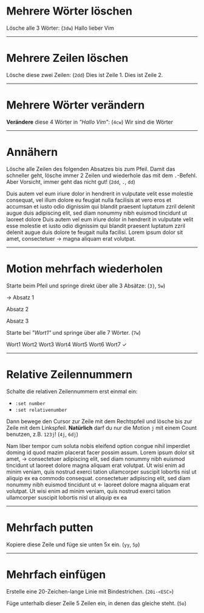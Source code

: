 # Mehrere Wörter löschen

Lösche alle 3 Wörter: (`3dw`)
Hallo lieber Vim

-------------------------------------------------------------------------------
# Mehrere Zeilen löschen

Lösche diese zwei Zeilen: (`2dd`)
Dies ist Zeile 1.
Dies ist Zeile 2.

-------------------------------------------------------------------------------
# Mehrere Wörter verändern

**Verändere** diese 4 Wörter in _"Hallo Vim"_: (`4cw`)
Wir sind die Wörter

-------------------------------------------------------------------------------
# Annähern

Lösche alle Zeilen des folgenden Absatzes bis zum Pfeil. Damit das schneller
geht, lösche immer 2 Zeilen und wiederhole das mit dem `.`-Befehl. Aber
Vorsicht, immer geht das nicht gut! (`2dd`, `.`, `dd`)

Duis autem vel eum iriure dolor in hendrerit in vulputate velit esse molestie
consequat, vel illum dolore eu feugiat nulla facilisis at vero eros et accumsan
et iusto odio dignissim qui blandit praesent luptatum zzril delenit augue duis
adipiscing elit, sed diam nonummy nibh euismod tincidunt ut laoreet dolore
Duis autem vel eum iriure dolor in hendrerit in vulputate velit esse molestie
et iusto odio dignissim qui blandit praesent luptatum zzril delenit augue duis
dolore te feugait nulla facilisi. Lorem ipsum dolor sit amet, consectetuer
→ magna aliquam erat volutpat.

-------------------------------------------------------------------------------
# Motion mehrfach wiederholen

Starte beim Pfeil und springe direkt über alle 3 Absätze: (`3}`, `5w`)

→
Absatz 1

Absatz 2

Absatz 3

Starte bei _"Wort1"_ und springe über alle 7 Wörter. (`7w`)

Wort1 Wort2 Wort3 Wort4 Wort5 Wort6 Wort7 ✓

-------------------------------------------------------------------------------
# Relative Zeilennummern

Schalte die relativen Zeilennummern erst einmal ein:
  * `:set number`
  * `:set relativenumber`

Dann bewege den Cursor zur Zeile mit dem Rechtspfeil und lösche bis zur Zeile
mit dem Linkspfeil. **Natürlich** darf du nur die Motion `j` mit einem Count
benutzen, z.B. `123j`! (`4j`, `6dj`)

Nam liber tempor cum soluta nobis eleifend option congue nihil imperdiet doming
id quod mazim placerat facer possim assum. Lorem ipsum dolor sit amet,
→
consectetuer adipiscing elit, sed diam nonummy nibh euismod tincidunt ut
laoreet dolore magna aliquam erat volutpat. Ut wisi enim ad minim veniam, quis
nostrud exerci tation ullamcorper suscipit lobortis nisl ut aliquip ex ea
commodo consequat.
consectetuer adipiscing elit, sed diam nonummy nibh euismod tincidunt ut
←
laoreet dolore magna aliquam erat volutpat. Ut wisi enim ad minim veniam, quis
nostrud exerci tation ullamcorper suscipit lobortis nisl ut aliquip ex ea

-------------------------------------------------------------------------------
# Mehrfach putten

Kopiere diese Zeile und füge sie unten 5x ein. (`yy`, `5p`)

-------------------------------------------------------------------------------
# Mehrfach einfügen

Erstelle eine 20-Zeichen-lange Linie mit Bindestrichen. (`20i-<ESC>`)

Füge unterhalb dieser Zeile 5 Zeilen ein, in denen das gleiche steht. (`5o`)
